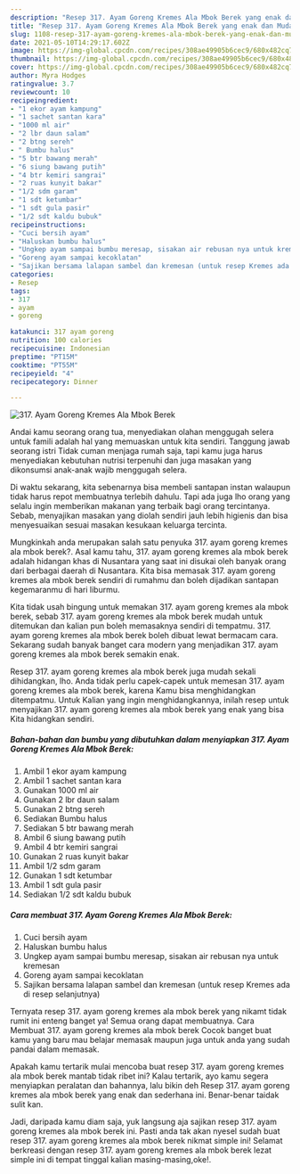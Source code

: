 ```yaml
---
description: "Resep 317. Ayam Goreng Kremes Ala Mbok Berek yang enak dan Mudah Dibuat"
title: "Resep 317. Ayam Goreng Kremes Ala Mbok Berek yang enak dan Mudah Dibuat"
slug: 1108-resep-317-ayam-goreng-kremes-ala-mbok-berek-yang-enak-dan-mudah-dibuat
date: 2021-05-10T14:29:17.602Z
image: https://img-global.cpcdn.com/recipes/308ae49905b6cec9/680x482cq70/317-ayam-goreng-kremes-ala-mbok-berek-foto-resep-utama.jpg
thumbnail: https://img-global.cpcdn.com/recipes/308ae49905b6cec9/680x482cq70/317-ayam-goreng-kremes-ala-mbok-berek-foto-resep-utama.jpg
cover: https://img-global.cpcdn.com/recipes/308ae49905b6cec9/680x482cq70/317-ayam-goreng-kremes-ala-mbok-berek-foto-resep-utama.jpg
author: Myra Hodges
ratingvalue: 3.7
reviewcount: 10
recipeingredient:
- "1 ekor ayam kampung"
- "1 sachet santan kara"
- "1000 ml air"
- "2 lbr daun salam"
- "2 btng sereh"
- " Bumbu halus"
- "5 btr bawang merah"
- "6 siung bawang putih"
- "4 btr kemiri sangrai"
- "2 ruas kunyit bakar"
- "1/2 sdm garam"
- "1 sdt ketumbar"
- "1 sdt gula pasir"
- "1/2 sdt kaldu bubuk"
recipeinstructions:
- "Cuci bersih ayam"
- "Haluskan bumbu halus"
- "Ungkep ayam sampai bumbu meresap, sisakan air rebusan nya untuk kremesan"
- "Goreng ayam sampai kecoklatan"
- "Sajikan bersama lalapan sambel dan kremesan (untuk resep Kremes ada di resep selanjutnya)"
categories:
- Resep
tags:
- 317
- ayam
- goreng

katakunci: 317 ayam goreng 
nutrition: 100 calories
recipecuisine: Indonesian
preptime: "PT15M"
cooktime: "PT55M"
recipeyield: "4"
recipecategory: Dinner

---
```



![317. Ayam Goreng Kremes Ala Mbok Berek](https://img-global.cpcdn.com/recipes/308ae49905b6cec9/680x482cq70/317-ayam-goreng-kremes-ala-mbok-berek-foto-resep-utama.jpg)

Andai kamu seorang orang tua, menyediakan olahan menggugah selera untuk famili adalah hal yang memuaskan untuk kita sendiri. Tanggung jawab seorang istri Tidak cuman menjaga rumah saja, tapi kamu juga harus menyediakan kebutuhan nutrisi terpenuhi dan juga masakan yang dikonsumsi anak-anak wajib menggugah selera.

Di waktu  sekarang, kita sebenarnya bisa membeli santapan instan walaupun tidak harus repot membuatnya terlebih dahulu. Tapi ada juga lho orang yang selalu ingin memberikan makanan yang terbaik bagi orang tercintanya. Sebab, menyajikan masakan yang diolah sendiri jauh lebih higienis dan bisa menyesuaikan sesuai masakan kesukaan keluarga tercinta. 



Mungkinkah anda merupakan salah satu penyuka 317. ayam goreng kremes ala mbok berek?. Asal kamu tahu, 317. ayam goreng kremes ala mbok berek adalah hidangan khas di Nusantara yang saat ini disukai oleh banyak orang dari berbagai daerah di Nusantara. Kita bisa memasak 317. ayam goreng kremes ala mbok berek sendiri di rumahmu dan boleh dijadikan santapan kegemaranmu di hari liburmu.

Kita tidak usah bingung untuk memakan 317. ayam goreng kremes ala mbok berek, sebab 317. ayam goreng kremes ala mbok berek mudah untuk ditemukan dan kalian pun boleh memasaknya sendiri di tempatmu. 317. ayam goreng kremes ala mbok berek boleh dibuat lewat bermacam cara. Sekarang sudah banyak banget cara modern yang menjadikan 317. ayam goreng kremes ala mbok berek semakin enak.

Resep 317. ayam goreng kremes ala mbok berek juga mudah sekali dihidangkan, lho. Anda tidak perlu capek-capek untuk memesan 317. ayam goreng kremes ala mbok berek, karena Kamu bisa menghidangkan ditempatmu. Untuk Kalian yang ingin menghidangkannya, inilah resep untuk menyajikan 317. ayam goreng kremes ala mbok berek yang enak yang bisa Kita hidangkan sendiri.

<!--inarticleads1-->

##### Bahan-bahan dan bumbu yang dibutuhkan dalam menyiapkan 317. Ayam Goreng Kremes Ala Mbok Berek:

1. Ambil 1 ekor ayam kampung
1. Ambil 1 sachet santan kara
1. Gunakan 1000 ml air
1. Gunakan 2 lbr daun salam
1. Gunakan 2 btng sereh
1. Sediakan  Bumbu halus
1. Sediakan 5 btr bawang merah
1. Ambil 6 siung bawang putih
1. Ambil 4 btr kemiri sangrai
1. Gunakan 2 ruas kunyit bakar
1. Ambil 1/2 sdm garam
1. Gunakan 1 sdt ketumbar
1. Ambil 1 sdt gula pasir
1. Sediakan 1/2 sdt kaldu bubuk




<!--inarticleads2-->

##### Cara membuat 317. Ayam Goreng Kremes Ala Mbok Berek:

1. Cuci bersih ayam
1. Haluskan bumbu halus
1. Ungkep ayam sampai bumbu meresap, sisakan air rebusan nya untuk kremesan
1. Goreng ayam sampai kecoklatan
1. Sajikan bersama lalapan sambel dan kremesan (untuk resep Kremes ada di resep selanjutnya)




Ternyata resep 317. ayam goreng kremes ala mbok berek yang nikamt tidak rumit ini enteng banget ya! Semua orang dapat membuatnya. Cara Membuat 317. ayam goreng kremes ala mbok berek Cocok banget buat kamu yang baru mau belajar memasak maupun juga untuk anda yang sudah pandai dalam memasak.

Apakah kamu tertarik mulai mencoba buat resep 317. ayam goreng kremes ala mbok berek mantab tidak ribet ini? Kalau tertarik, ayo kamu segera menyiapkan peralatan dan bahannya, lalu bikin deh Resep 317. ayam goreng kremes ala mbok berek yang enak dan sederhana ini. Benar-benar taidak sulit kan. 

Jadi, daripada kamu diam saja, yuk langsung aja sajikan resep 317. ayam goreng kremes ala mbok berek ini. Pasti anda tak akan nyesel sudah buat resep 317. ayam goreng kremes ala mbok berek nikmat simple ini! Selamat berkreasi dengan resep 317. ayam goreng kremes ala mbok berek lezat simple ini di tempat tinggal kalian masing-masing,oke!.

